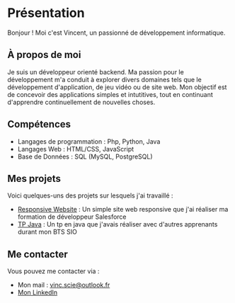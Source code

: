 # Présentation

Bonjour ! Moi c'est Vincent, un passionné de développement informatique. 

## À propos de moi

Je suis un développeur orienté backend. Ma passion pour le développement m'a conduit à explorer divers domaines tels que le développement d'application, de jeu vidéo ou de site web. Mon objectif est de concevoir des applications simples et intutitives, tout en continuant d'apprendre continuellement de nouvelles choses.

## Compétences

- Langages de programmation : Php, Python, Java
- Langages Web : HTML/CSS, JavaScript
- Base de Données : SQL (MySQL, PostgreSQL)

## Mes projets

Voici quelques-uns des projets sur lesquels j'ai travaillé :

- [Responsive Website](https://github.com/VincSci/ResponsiveWebsite) : Un simple site web responsive que j'ai réaliser ma formation de développeur Salesforce
- [TP Java](https://github.com/VincSci/TP_Java) : Un tp en java que j'avais réaliser avec d'autres apprenants durant mon BTS SIO

## Me contacter

Vous pouvez me contacter via :

- Mon mail : vinc.scie@outlook.fr
- [Mon LinkedIn](https://www.linkedin.com/in/vincent-scicluna)
